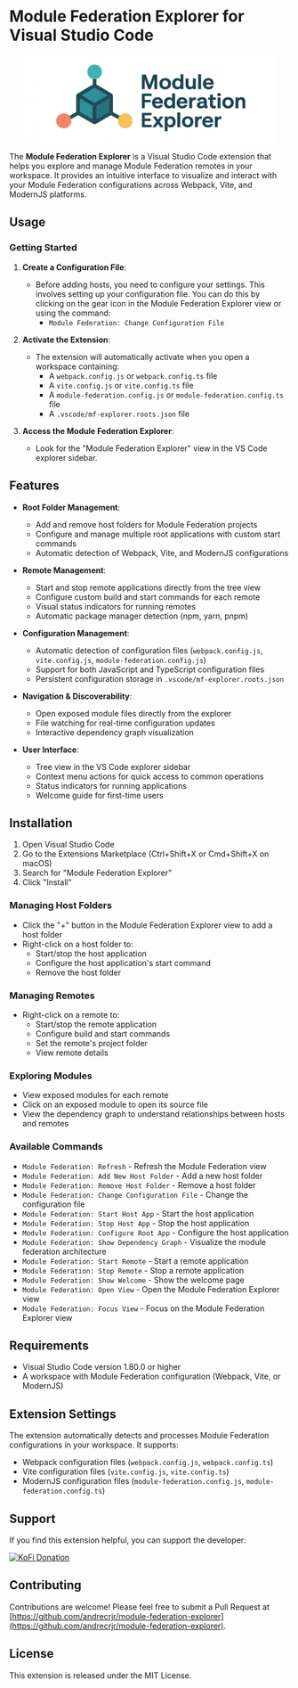 # Module Federation Explorer for Visual Studio Code

<div style="display:flex;width:100%;justify-content:center">
<img src="./media/mfe-explorer-logo-big.png" alt="Texto alternativo" width="450"/>
</div>


The **Module Federation Explorer** is a Visual Studio Code extension that helps you explore and manage Module Federation remotes in your workspace. It provides an intuitive interface to visualize and interact with your Module Federation configurations across Webpack, Vite, and ModernJS platforms.

## Usage

### Getting Started

1. **Create a Configuration File**: 
   - Before adding hosts, you need to configure your settings. This involves setting up your configuration file. You can do this by clicking on the gear icon in the Module Federation Explorer view or using the command:
     - `Module Federation: Change Configuration File`

2. **Activate the Extension**:
   - The extension will automatically activate when you open a workspace containing:
     - A `webpack.config.js` or `webpack.config.ts` file
     - A `vite.config.js` or `vite.config.ts` file
     - A `module-federation.config.js` or `module-federation.config.ts` file
     - A `.vscode/mf-explorer.roots.json` file

3. **Access the Module Federation Explorer**:
   - Look for the "Module Federation Explorer" view in the VS Code explorer sidebar.

## Features

- **Root Folder Management**:
  - Add and remove host folders for Module Federation projects
  - Configure and manage multiple root applications with custom start commands
  - Automatic detection of Webpack, Vite, and ModernJS configurations

- **Remote Management**:
  - Start and stop remote applications directly from the tree view
  - Configure custom build and start commands for each remote
  - Visual status indicators for running remotes
  - Automatic package manager detection (npm, yarn, pnpm)

- **Configuration Management**:
  - Automatic detection of configuration files (`webpack.config.js`, `vite.config.js`, `module-federation.config.js`)
  - Support for both JavaScript and TypeScript configuration files
  - Persistent configuration storage in `.vscode/mf-explorer.roots.json`

- **Navigation & Discoverability**:
  - Open exposed module files directly from the explorer
  - File watching for real-time configuration updates
  - Interactive dependency graph visualization

- **User Interface**:
  - Tree view in the VS Code explorer sidebar
  - Context menu actions for quick access to common operations
  - Status indicators for running applications
  - Welcome guide for first-time users

## Installation

1. Open Visual Studio Code
2. Go to the Extensions Marketplace (Ctrl+Shift+X or Cmd+Shift+X on macOS)
3. Search for "Module Federation Explorer"
4. Click "Install"


### Managing Host Folders

- Click the "+" button in the Module Federation Explorer view to add a host folder
- Right-click on a host folder to:
  - Start/stop the host application
  - Configure the host application's start command
  - Remove the host folder

### Managing Remotes

- Right-click on a remote to:
  - Start/stop the remote application
  - Configure build and start commands
  - Set the remote's project folder
  - View remote details

### Exploring Modules

- View exposed modules for each remote
- Click on an exposed module to open its source file
- View the dependency graph to understand relationships between hosts and remotes

### Available Commands

- `Module Federation: Refresh` - Refresh the Module Federation view
- `Module Federation: Add New Host Folder` - Add a new host folder
- `Module Federation: Remove Host Folder` - Remove a host folder
- `Module Federation: Change Configuration File` - Change the configuration file
- `Module Federation: Start Host App` - Start the host application
- `Module Federation: Stop Host App` - Stop the host application
- `Module Federation: Configure Root App` - Configure the host application
- `Module Federation: Show Dependency Graph` - Visualize the module federation architecture
- `Module Federation: Start Remote` - Start a remote application
- `Module Federation: Stop Remote` - Stop a remote application
- `Module Federation: Show Welcome` - Show the welcome page
- `Module Federation: Open View` - Open the Module Federation Explorer view
- `Module Federation: Focus View` - Focus on the Module Federation Explorer view

## Requirements

- Visual Studio Code version 1.80.0 or higher
- A workspace with Module Federation configuration (Webpack, Vite, or ModernJS)

## Extension Settings

The extension automatically detects and processes Module Federation configurations in your workspace. It supports:

- Webpack configuration files (`webpack.config.js`, `webpack.config.ts`)
- Vite configuration files (`vite.config.js`, `vite.config.ts`)
- ModernJS configuration files (`module-federation.config.js`, `module-federation.config.ts`)

## Support

If you find this extension helpful, you can support the developer:

<a href="https://ko-fi.com/andrecrjr">
  <img src="https://cdn.prod.website-files.com/5c14e387dab576fe667689cf/670f5a01c01ea9191809398c_support_me_on_kofi_blue-p-500.png" alt="KoFi Donation" width="200"/>
</a>

## Contributing

Contributions are welcome! Please feel free to submit a Pull Request at [https://github.com/andrecrjr/module-federation-explorer](https://github.com/andrecrjr/module-federation-explorer).

## License

This extension is released under the MIT License.
